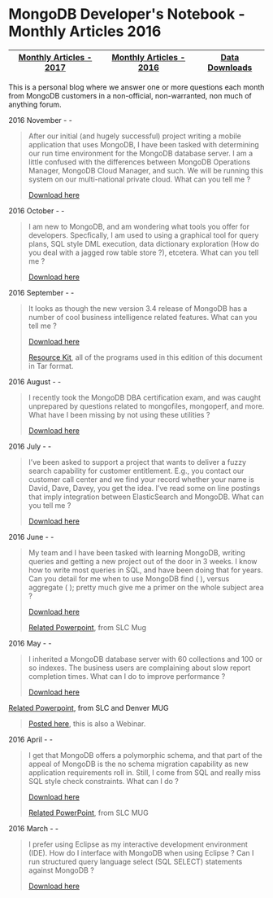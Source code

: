 MongoDB Developer's Notebook - Monthly Articles 2016
===================

| **[Monthly Articles - 2017](https://github.com/farrell0/MongoDB-Developers-Notebook/blob/master/README.md)**| **[Monthly Articles - 2016](https://github.com/farrell0/MongoDB-Developers-Notebook/blob/master/2016/README.md)**| **[Data Downloads](https://github.com/farrell0/MongoDB-Developers-Notebook/blob/master/data_download/README.md)** |
|-------------------------|--------------------------|-----------------|
This is a personal blog where we answer one or more questions each month from MongoDB customers in a non-official, non-warranted, non much of anything forum.

2016 November - -

>After our initial (and hugely successful) project writing a mobile application that 
>uses MongoDB, I have been tasked with determining our run time environment for the 
>MongoDB database server. I am a little confused with the differences between MongoDB 
>Operations Manager, MongoDB Cloud Manager, and such. We will be running this system 
>on our multi-national private cloud. What can you tell me ?
>
>[Download here](https://github.com/farrell0/MongoDB-Developers-Notebook/blob/master/articles/MDB_DN_2016_11_OpsMgr.pdf)

2016 October - -

>I am new to MongoDB, and am wondering what tools you offer for developers. Specfically, 
>I am used to using a graphical tool for query plans, SQL style DML execution, data 
>dictionary exploration (How do you deal with a jagged row table store ?), etcetera. 
>What can you tell me ?
>
>[Download here](https://github.com/farrell0/MongoDB-Developers-Notebook/blob/master/articles/MDB_DN_2016_10_Compass.pdf)

2016 September - -

>It looks as though the new version 3.4 release of MongoDB has a number of cool business 
>intelligence related features. What can you tell me ?
>
>[Download here](https://github.com/farrell0/MongoDB-Developers-Notebook/blob/master/articles/MDB_DN_2016_09_34Features.pdf)
>
>[Resource Kit](https://github.com/farrell0/MongoDB-Developers-Notebook/blob/master/articles/MDB_DN_2016_09_34Features_ResourceKit.tar), all of the programs used in this edition of this document in Tar format.

2016 August - -

>I recently took the MongoDB DBA certification exam, and was caught unprepared by questions 
>related to mongofiles, mongoperf, and more. What have I been missing by not using these utilities ?
>
>[Download here](https://github.com/farrell0/MongoDB-Developers-Notebook/blob/master/articles/MDB_DN_2016_08_Tools.pdf)

2016 July - -

>I’ve been asked to support a project that wants to deliver a fuzzy search capability 
>for customer entitlement. E.g., you contact our customer call center and we find your 
>record whether your name is David, Dave, Davey, you get the idea. I’ve read some on 
>line postings that imply integration between ElasticSearch and MongoDB. What can you 
>tell me ?
>
>[Download here](https://github.com/farrell0/MongoDB-Developers-Notebook/blob/master/articles/MDB_DN_2016_07_ElasticSearch.pdf)

2016 June - -

>My team and I have been tasked with learning MongoDB, writing queries and getting 
>a new project out of the door in 3 weeks. I know how to write most queries in SQL, 
>and have been doing that for years. Can you detail for me when to use MongoDB find ( ), 
>versus aggregate ( ); pretty much give me a primer on the whole subject area ?
>
>[Download here](https://github.com/farrell0/MongoDB-Developers-Notebook/blob/master/articles/MDB_DN_2016_06_QueryPrimer.pdf)
>
>[Related Powerpoint](https://github.com/farrell0/MongoDB-Developers-Notebook/blob/master/articles/MDB_DN_2016_06_QueryPrimer.pptx.pdf), from SLC Mug

2016 May - -

>I inherited a MongoDB database server with 60 collections and 100 or so indexes.
>The business users are complaining about slow report completion times. What can 
>I do to improve performance ?
>
>[Download here](https://github.com/farrell0/MongoDB-Developers-Notebook/blob/master/articles/MDB_DN_2016_05_IndexTuning.pdf)
>
[Related Powerpoint](https://github.com/farrell0/MongoDB-Developers-Notebook/blob/master/articles/MDB_DN_2016_05_IndexTuning.pptx.pdf), from SLC and Denver MUG
>
>[Posted here](https://www.mongodb.com/presentations/webinar-index-tuning-and-evaluation-using-mongodb?p=5721041a1b55a234bf9566de), this is also a Webinar.

2016 April - -

>I get that MongoDB offers a polymorphic schema, and that part of the
>appeal of MongoDB is the no schema migration capability as new application
>requirements roll in. Still, I come from SQL and really miss SQL style
>check constraints. What can I do ?
>
>[Download here](https://github.com/farrell0/MongoDB-Developers-Notebook/blob/master/articles/MDB_DN_2016_04_CheckConstraints.pdf)
>
>[Related PowerPoint](https://github.com/farrell0/MongoDB-Developers-Notebook/blob/master/articles/MDB_DN_2016_04_CheckConstraints.pptx), from SLC MUG

2016 March - -

>I prefer using Eclipse as my interactive development environment
>(IDE). How do I interface with MongoDB when using Eclipse ? Can I run
>structured query language select (SQL SELECT) statements against
>MongoDB ?
>
>[Download here](https://github.com/farrell0/MongoDB-Developers-Notebook/blob/master/articles/MDB_DN_2016_03_Eclipse_BiConnector.pdf)


